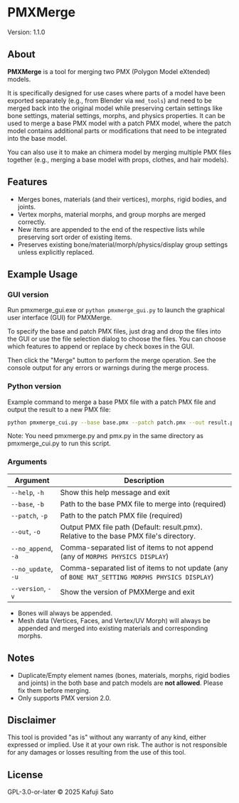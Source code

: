 # PMXMerge

Version: 1.1.0

## About

**PMXMerge** is a tool for merging two PMX (Polygon Model eXtended) models.

It is specifically designed for use cases where parts of a model have been exported separately (e.g., from Blender via `mmd_tools`) and need to be merged back into the original model while preserving certain settings like bone settings, material settings, morphs, and physics properties.
It can be used to merge a base PMX model with a patch PMX model, where the patch model contains additional parts or modifications that need to be integrated into the base model.

You can also use it to make an chimera model by merging multiple PMX files together (e.g., merging a base model with props, clothes, and hair models).

## Features

* Merges bones, materials (and their vertices), morphs, rigid bodies, and joints.
* Vertex morphs, material morphs, and group morphs are merged correctly.
* New items are appended to the end of the respective lists while preserving sort order of existing items.
* Preserves existing bone/material/morph/physics/display group settings unless explicitly replaced.

## Example Usage

### GUI version

Run pmxmerge_gui.exe or `python pmxmerge_gui.py` to launch the graphical user interface (GUI) for PMXMerge.

To specify the base and patch PMX files, just drag and drop the files into the GUI or use the file selection dialog to choose the files.
You can choose which features to append or replace by check boxes in the GUI.

Then click the "Merge" button to perform the merge operation. See the console output for any errors or warnings during the merge process.

### Python version

Example command to merge a base PMX file with a patch PMX file and output the result to a new PMX file:

```bash
python pmxmerge_cui.py --base base.pmx --patch patch.pmx --out result.pmx --no_append DISPLAY --no_update MORPHS DISPLAY
```

Note: You need pmxmerge.py and pmx.py in the same directory as pmxmerge_cui.py to run this script.

### Arguments

| Argument          | Description                                             |
| ----------------- | ------------------------------------------------------- |
| `--help`, `-h` | Show this help message and exit                          |
| `--base`, `-b`    | Path to the base PMX file to merge into (required)     |
| `--patch`, `-p`   | Path to the patch PMX file (required)                   |
| `--out`, `-o`     | Output PMX file path (Default: result.pmx). Relative to the base PMX file's directory. |
| `--no_append`, `-a` | Comma-separated list of items to not append (any of `MORPHS PHYSICS DISPLAY`) |
| `--no_update`, `-u` | Comma-separated list of items to not update (any of `BONE MAT_SETTING MORPHS PHYSICS DISPLAY`) |
| `--version`, `-v` | Show the version of PMXMerge and exit                   |

- Bones will always be appended. 
- Mesh data (Vertices, Faces, and Vertex/UV Morph) will always be appended and merged into existing materials and corresponding morphs.

## Notes

* Duplicate/Empty element names (bones, materials, morphs, rigid bodies and joints) in the both base and patch models are **not allowed**. Please fix them before merging.
* Only supports PMX version 2.0.

## Disclaimer

This tool is provided "as is" without any warranty of any kind, either expressed or implied. Use it at your own risk. The author is not responsible for any damages or losses resulting from the use of this tool.

## License

GPL-3.0-or-later
© 2025 Kafuji Sato
